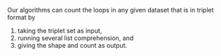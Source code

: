 Our algorithms can count the loops in any given dataset that is in triplet format by 
1) taking the triplet set as input, 
2) running several list comprehension, and 
3) giving the shape and count as output. 
